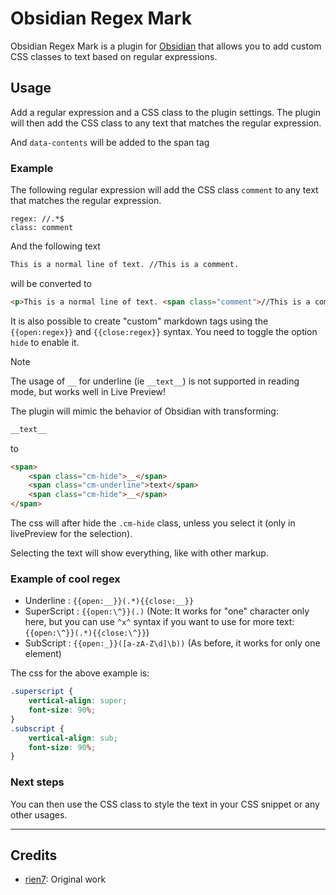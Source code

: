 # Obsidian Regex Mark

Obsidian Regex Mark is a plugin for [Obsidian](https://obsidian.md/) that allows you to add custom CSS classes to text based on regular expressions.

## Usage

Add a regular expression and a CSS class to the plugin settings. The plugin will then add the CSS class to any text that matches the regular expression.

And `data-contents` will be added to the span tag

### Example

The following regular expression will add the CSS class `comment` to any text that matches the regular expression.

```
regex: //.*$
class: comment
```

And the following text

```markdown
This is a normal line of text. //This is a comment.
```

will be converted to

```html
<p>This is a normal line of text. <span class="comment">//This is a comment.</span></p>
```

It is also possible to create "custom" markdown tags using the `{{open:regex}}` and `{{close:regex}}` syntax. You need to toggle the option `hide` to enable it.

> [!NOTE]
> The usage of `__` for underline (ie `__text__`) is not supported in reading mode, but works well in Live Preview!

The plugin will mimic the behavior of Obsidian with transforming:
```markdown
__text__
```
to
```html
<span>
	<span class="cm-hide">__</span>
	<span class="cm-underline">text</span>
	<span class="cm-hide">__</span>
</span>
```
The css will after hide the `.cm-hide` class, unless you select it (only in livePreview for the selection).

Selecting the text will show everything, like with other markup.

### Example of cool regex

- Underline : `{{open:__}}(.*){{close:__}}`
- SuperScript : `{{open:\^}}(.)` (Note: It works for "one" character only here, but you can use `^x^` syntax if you want to use for more text: `{{open:\^}}(.*){{close:\^}}`)
- SubScript : `{{open:_}}([a-zA-Z\d]\b))` (As before, it works for only one element)

The css for the above example is:

```css
.superscript {
	vertical-align: super;
	font-size: 90%;
}
.subscript {
	vertical-align: sub;
	font-size: 90%;
}
```

### Next steps

You can then use the CSS class to style the text in your CSS snippet or any other usages.

---
## Credits

- [rien7](https://github.com/rien7/obsidian-regex-mark): Original work
